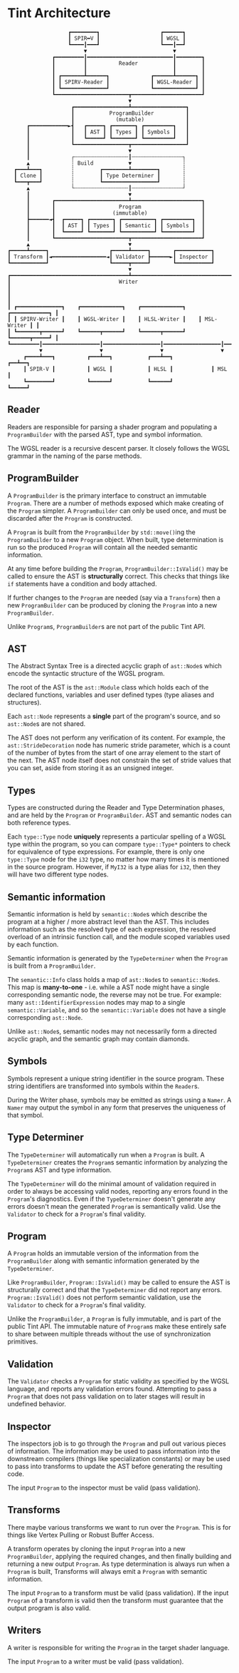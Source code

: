 # Tint Architecture

```
                   ┏━━━━━━━━┓                   ┏━━━━━━┓
                   ┃ SPIR━V ┃                   ┃ WGSL ┃
                   ┗━━━━┃━━━┛                   ┗━━━┃━━┛
                        ▼                           ▼
              ┏━━━━━━━━━┃━━━━━━━━━━━━━━━━━━━━━━━━━━━┃━━━━━━━━┓
              ┃         ┃          Reader           ┃        ┃
              ┃         ┃                           ┃        ┃
              ┃ ┏━━━━━━━┻━━━━━━┓             ┏━━━━━━┻━━━━━━┓ ┃
              ┃ ┃ SPIRV-Reader ┃             ┃ WGSL-Reader ┃ ┃
              ┃ ┗━━━━━━━━━━━━━━┛             ┗━━━━━━━━━━━━━┛ ┃
              ┗━━━━━━━━━━━━━━━━━━━━━━━┳━━━━━━━━━━━━━━━━━━━━━━┛
                                      ▼
                    ┏━━━━━━━━━━━━━━━━━┻━━━━━━━━━━━━━━━━━┓
                    ┃           ProgramBuilder          ┃
                    ┃             (mutable)             ┃
      ┏━━━━━━━━━━━━►┫   ┏━━━━━┓ ┏━━━━━━━┓ ┏━━━━━━━━━┓   ┃
      ┃             ┃   ┃ AST ┃ ┃ Types ┃ ┃ Symbols ┃   ┃
      ┃             ┃   ┗━━━━━┛ ┗━━━━━━━┛ ┗━━━━━━━━━┛   ┃
      ┃             ┗━━━━━━━━━━━━━━━━━┳━━━━━━━━━━━━━━━━━┛
      ┃                               ▼
      ┃             ┌┄┄┄┄┄┄┄┄┄┄┄┄┄┄┄┄┄┃┄┄┄┄┄┄┄┄┄┄┄┄┄┄┄┄┐
      ▲             ┆ Build           ▼                ┆
  ┏━━━┻━━━┓         ┆        ┏━━━━━━━━┻━━━━━━━━┓       ┆
  ┃ Clone ┃         ┆        ┃ Type Determiner ┃       ┆
  ┗━━━┳━━━┛         ┆        ┗━━━━━━━━━━━━━━━━━┛       ┆
      ▲             └┄┄┄┄┄┄┄┄┄┄┄┄┄┄┄┄┄┃┄┄┄┄┄┄┄┄┄┄┄┄┄┄┄┄┘
      ┃                               ▼
      ┃       ┏━━━━━━━━━━━━━━━━━━━━━━━┻━━━━━━━━━━━━━━━━━━━━━━┓
      ┃       ┃                    Program                   ┃
      ┃       ┃                  (immutable)                 ┃
      ┣━━━━━━◄┫  ┏━━━━━┓ ┏━━━━━━━┓ ┏━━━━━━━━━━┓ ┏━━━━━━━━━┓  ┃
      ┃       ┃  ┃ AST ┃ ┃ Types ┃ ┃ Semantic ┃ ┃ Symbols ┃  ┃
      ┃       ┃  ┗━━━━━┛ ┗━━━━━━━┛ ┗━━━━━━━━━━┛ ┗━━━━━━━━━┛  ┃
      ┃       ┗━━━━━━━━━━━━━━━━━━━━━━━┳━━━━━━━━━━━━━━━━━━━━━━┛
      ▲                               ▼
┏━━━━━┻━━━━━┓                   ┏━━━━━┻━━━━━┓       ┏━━━━━━━━━━━┓
┃ Transform ┃◄━━━━━━━━━━━━━━━━━◄┃ Validator ┣━━━━━━►┃ Inspector ┃
┗━━━━━━━━━━━┛                   ┗━━━━━┳━━━━━┛       ┗━━━━━━━━━━━┛
                                      ▼
┏━━━━━━━━━━━━━━━━━━━━━━━━━━━━━━━━━━━━━┻━━━━━━━━━━━━━━━━━━━━━━━━━━━━━━━━━━━━┓
┃                                  Writer                                  ┃
┃                                                                          ┃
┃ ┏━━━━━━━━━━━━━━┓    ┏━━━━━━━━━━━━━┓    ┏━━━━━━━━━━━━━┓    ┏━━━━━━━━━━━━┓ ┃
┃ ┃ SPIRV-Writer ┃    ┃ WGSL-Writer ┃    ┃ HLSL-Writer ┃    ┃ MSL-Writer ┃ ┃
┃ ┗━━━━━━━┳━━━━━━┛    ┗━━━━━━┳━━━━━━┛    ┗━━━━━━┳━━━━━━┛    ┗━━━━━━┳━━━━━┛ ┃
┗━━━━━━━━━┃━━━━━━━━━━━━━━━━━━┃━━━━━━━━━━━━━━━━━━┃━━━━━━━━━━━━━━━━━━┃━━━━━━━┛
          ▼                  ▼                  ▼                  ▼
     ┏━━━━┻━━━┓          ┏━━━┻━━┓           ┏━━━┻━━┓            ┏━━┻━━┓
     ┃ SPIR-V ┃          ┃ WGSL ┃           ┃ HLSL ┃            ┃ MSL ┃
     ┗━━━━━━━━┛          ┗━━━━━━┛           ┗━━━━━━┛            ┗━━━━━┛
```

## Reader

Readers are responsible for parsing a shader program and populating a
`ProgramBuilder` with the parsed AST, type and symbol information.

The WGSL reader is a recursive descent parser. It closely follows the WGSL
grammar in the naming of the parse methods.

## ProgramBuilder

A `ProgramBuilder` is the primary interface to construct an immutable `Program`.
There are a number of methods exposed which make creating of the `Program`
simpler. A `ProgramBuilder` can only be used once, and must be discarded after
the `Program` is constructed.

A `Program` is built from the `ProgramBuilder` by `std::move()`ing the
`ProgramBuilder` to a new `Program` object. When built, type determination is
run so the produced `Program` will contain all the needed semantic information.

At any time before building the `Program`, `ProgramBuilder::IsValid()` may be
called to ensure the AST is **structurally** correct. This checks that things
like `if` statements have a condition and body attached.

If further changes to the `Program` are needed (say via a `Transform`) then a
new `ProgramBuilder` can be produced by cloning the `Program` into a new
`ProgramBuilder`.

Unlike `Program`s, `ProgramBuilder`s are not part of the public Tint API.

## AST

The Abstract Syntax Tree is a directed acyclic graph of `ast::Node`s which
encode the syntactic structure of the WGSL program.

The root of the AST is the `ast::Module` class which holds each of the declared
functions, variables and user defined types (type aliases and structures).

Each `ast::Node` represents a **single** part of the program's source, and so
`ast::Node`s are not shared.

The AST does not perform any verification of its content. For example, the
`ast::StrideDecoration` node has numeric stride parameter, which is a count of
the number of bytes from the start of one array element to the start of the
next. The AST node itself does not constrain the set of stride values that you
can set, aside from storing it as an unsigned integer.

## Types

Types are constructed during the Reader and Type Determination phases, and are
held by the `Program` or `ProgramBuilder`. AST and semantic nodes can both
reference types.

Each `type::Type` node **uniquely** represents a particular spelling of a WGSL
type within the program, so you can compare `type::Type*` pointers to check for
equivalence of type expressions.
For example, there is only one `type::Type` node for the `i32` type, no matter
how many times it is mentioned in the source program.
However, if `MyI32` is a type alias for `i32`, then they will have two different
type nodes.

## Semantic information

Semantic information is held by `semantic::Node`s which describe the program at
a higher / more abstract level than the AST. This includes information such as
the resolved type of each expression, the resolved overload of an intrinsic
function call, and the module scoped variables used by each function.

Semantic information is generated by the `TypeDeterminer` when the `Program`
is built from a `ProgramBuilder`.

The `semantic::Info` class holds a map of `ast::Node`s to `semantic::Node`s.
This map is **many-to-one** - i.e. while a AST node might have a single
corresponding semantic node, the reverse may not be true. For example:
many `ast::IdentifierExpression` nodes may map to a single `semantic::Variable`,
and so the `semantic::Variable` does not have a single corresponding
`ast::Node`.

Unlike `ast::Node`s, semantic nodes may not necessarily form a directed acyclic
graph, and the semantic graph may contain diamonds.

## Symbols

Symbols represent a unique string identifier in the source program. These string
identifiers are transformed into symbols within the `Reader`s.

During the Writer phase, symbols may be emitted as strings using a `Namer`.
A `Namer` may output the symbol in any form that preserves the uniqueness of
that symbol.

## Type Determiner

The `TypeDeterminer` will automatically run when a `Program` is built.
A `TypeDeterminer` creates the `Program`s semantic information by analyzing the
`Program`s AST and type information.

The `TypeDeterminer` will do the minimal amount of validation required in order
to always be accessing valid nodes, reporting any errors found in the
`Program`'s diagnostics. Even if the `TypeDeterminer` doesn't generate any
errors doesn't mean the generated `Program` is semantically valid. Use the
`Validator` to check for a `Program`'s final validity.

## Program

A `Program` holds an immutable version of the information from the
`ProgramBuilder` along with semantic information generated by the
`TypeDeterminer`.

Like `ProgramBuilder`, `Program::IsValid()` may be called to ensure the AST is
structurally correct and that the `TypeDeterminer` did not report any errors.
`Program::IsValid()` does not perform semantic validation, use the `Validator`
to check for a `Program`'s final validity.

Unlike the `ProgramBuilder`, a `Program` is fully immutable, and is part of the
public Tint API. The immutable nature of `Program`s make these entirely safe
to share between multiple threads without the use of synchronization primitives.

## Validation

The `Validator` checks a `Program` for static validity as specified by the WGSL
language, and reports any validation errors found. Attempting to pass a
`Program` that does not pass validation on to later stages will result in
undefined behavior.

## Inspector

The inspectors job is to go through the `Program` and pull out various pieces of
information. The information may be used to pass information into the downstream
compilers (things like specialization constants) or may be used to pass into
transforms to update the AST before generating the resulting code.

The input `Program` to the inspector must be valid (pass validation).

## Transforms

There maybe various transforms we want to run over the `Program`.
This is for things like Vertex Pulling or Robust Buffer Access.

A transform operates by cloning the input `Program` into a new `ProgramBuilder`,
applying the required changes, and then finally building and returning a new
output `Program`. As type determination is always run when a `Program` is built,
Transforms will always emit a `Program` with semantic information.

The input `Program` to a transform must be valid (pass validation).
If the input `Program` of a transform is valid then the transform must guarantee
that the output program is also valid.

## Writers

A writer is responsible for writing the `Program` in the target shader language.

The input `Program` to a writer must be valid (pass validation).
